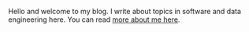 Hello and welcome to my blog. I write about topics in software and data engineering here. You can read [more about me here](https://jithendray.github.io/about.html).